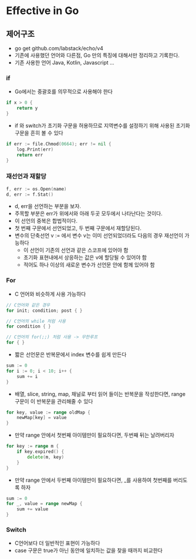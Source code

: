 # Effective in Go

## 제어구조

- go get github.com/labstack/echo/v4
- 기존에 사용했던 언어와 다른점, Go 만의 특징에 대해서만 정리하고 기록한다.
- 기존 사용한 언어 Java, Kotlin, Javascript ...

### if

- Go에서는 중괄호를 의무적으로 사용해야 한다

```Go
if x > 0 {
    return y
}
```

- if 와 switch가 초기화 구문을 허용하므로 지역변수를 설정하기 위해 사용된 초기화 구문을 흔히 볼 수 있다

```Go
if err := file.Chmod(0664); err != nil {
    log.Print(err)
    return err
}
```

### 재선언과 재할당

```Go
f, err := os.Open(name)
d, err := f.Stat()
```

- d, err을 선언하는 부분을 보자.
- 주목할 부분은 err가 위에서와 아래 두곳 모두에서 나타난다는 것이다.
- 이 선언의 중복은 합법적이다.
- 첫 번째 구문에서 선언되었고, 두 번째 구문에서 재할당된다.
- 변수의 단축선언 v := 에서 변수 v는 이미 선언되었더라도 다음의 경우 재선언이 가능하다
  - 이 선언이 기존의 선언과 같은 스코프에 있어야 함
  - 초기화 표현내에서 상응하는 값은 v에 할당될 수 있어야 함
  - 적어도 하나 이상의 새로운 변수가 선언문 안에 함께 있어야 함

### For

- C 언어와 비슷하게 사용 가능하다

```GO
// C언어와 같은 경우
for init; condition; post { }

// C언어의 while 처럼 사용
for condition { }

// C언어의 for(;;) 처럼 사용 -> 무한루프
for { }
```

- 짧은 선언문은 반복문에서 index 변수를 쉽게 만든다

```Go
sum := 0
for i := 0; i < 10; i++ {
    sum += i
}
```

- 배열, slice, string, map, 채널로 부터 읽어 들이는 반복문을 작성한다면, range 구문이 이 반복문을 관리해줄 수 있다

```Go
for key, value := range oldMap {
    newMap[key] = value
}
```

- 만약 range 안에서 첫번째 아이템만이 필요하다면, 두번째 뒤는 날려버리자

```Go
for key := range m {
    if key.expired() {
        delete(m, key)
    }
}
```

- 만약 range 안에서 두번째 아이템만이 필요하다면, \_를 사용하여 첫번째를 버리도록 하자

```Go
sum := 0
for _, value = range newMap {
    sum += value
}
```

### Switch

- C언어보다 더 일반적인 표현이 가능하다
- case 구문은 true가 아닌 동안에 일치하는 값을 찾을 때까지 비교한다
